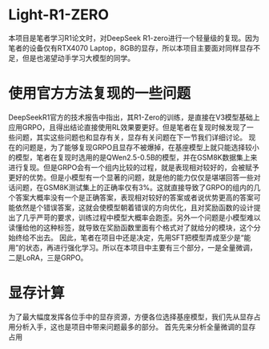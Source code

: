 # Light-R1-ZERO
本项目是笔者学习R1论文时，对DeepSeek R1-zero进行一个轻量级的复现。因为笔者的设备仅有RTX4070 Laptop，8GB的显存，所以本项目主要面对同样显存不足，但是也渴望动手学习大模型的同学。

# 使用官方方法复现的一些问题
DeepSeekR1官方的技术报告中指出，其R1-Zero的训练，是直接在V3模型基础上应用GRPO，且得出结论直接使用RL效果要更好。但是笔者在复现时候发现了一些问题，其实这些问题也和显存有关，显存有关问题在下一节我们详细讨论。
现在的问题是，为了能够复现GRPO且显存不被爆掉，在基座模型上就只能选择较小的模型，笔者在复现时选用的是QWen2.5-0.5B的模型，并在GSM8K数据集上来进行复现。但是GRPO会有一个组内比较的过程，就是表现相对较好的，会被赋予更好的优势。但是小模型有一个显著的问题，就是他的能力仅仅是堪堪回答一些对话问题，在GSM8K测试集上的正确率仅有3%。这就直接导致了GRPO的组内的几个答案大概率没有一个是正确答案，表现相对较好的答案或者说优势更高的答案可能依然是个错误答案，这就会使模型朝着错误的方向优化，且对奖励函数的设计提出了几乎严苛的要求，训练过程中模型大概率会跑歪。另外一个问题是小模型难以读懂给他的<think><answer>这种标签，就导致在奖励函数里面有个格式对了就给分的模块，这个分始终给不出去。
因此，笔者在项目中还是决定，先用SFT把模型弄成至少是“能用”的状态，再进行强化学习。所以在本项目中主要有三个部分，一是全量微调，二是LoRA，三是GRPO。

# 显存计算
为了最大幅度发挥各位手中的显存资源，方便各位选择基座模型，我们先从显存占用分析入手，这也是项目中带来问题最多的部分。
首先先来分析全量微调的显存占用
